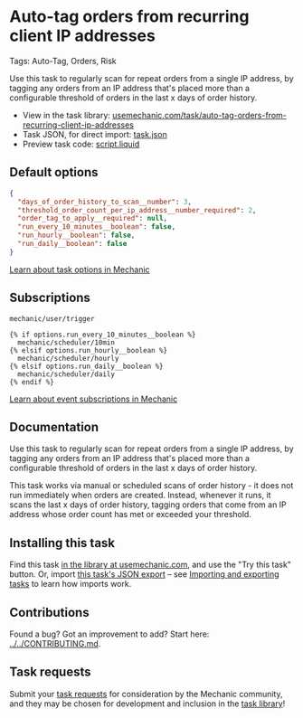 # Auto-tag orders from recurring client IP addresses

Tags: Auto-Tag, Orders, Risk

Use this task to regularly scan for repeat orders from a single IP address, by tagging any orders from an IP address that's placed more than a configurable threshold of orders in the last x days of order history.

* View in the task library: [usemechanic.com/task/auto-tag-orders-from-recurring-client-ip-addresses](https://usemechanic.com/task/auto-tag-orders-from-recurring-client-ip-addresses)
* Task JSON, for direct import: [task.json](../../tasks/auto-tag-orders-from-recurring-client-ip-addresses.json)
* Preview task code: [script.liquid](./script.liquid)

## Default options

```json
{
  "days_of_order_history_to_scan__number": 3,
  "threshold_order_count_per_ip_address__number_required": 2,
  "order_tag_to_apply__required": null,
  "run_every_10_minutes__boolean": false,
  "run_hourly__boolean": false,
  "run_daily__boolean": false
}
```

[Learn about task options in Mechanic](https://docs.usemechanic.com/article/471-task-options)

## Subscriptions

```liquid
mechanic/user/trigger

{% if options.run_every_10_minutes__boolean %}
  mechanic/scheduler/10min
{% elsif options.run_hourly__boolean %}
  mechanic/scheduler/hourly
{% elsif options.run_daily__boolean %}
  mechanic/scheduler/daily
{% endif %}
```

[Learn about event subscriptions in Mechanic](https://docs.usemechanic.com/article/408-subscriptions)

## Documentation

Use this task to regularly scan for repeat orders from a single IP address, by tagging any orders from an IP address that's placed more than a configurable threshold of orders in the last x days of order history.

This task works via manual or scheduled scans of order history - it does not run immediately when orders are created. Instead, whenever it runs, it scans the last x days of order history, tagging orders that come from an IP address whose order count has met or exceeded your threshold.

## Installing this task

Find this task [in the library at usemechanic.com](https://usemechanic.com/task/auto-tag-orders-from-recurring-client-ip-addresses), and use the "Try this task" button. Or, import [this task's JSON export](../../tasks/auto-tag-orders-from-recurring-client-ip-addresses.json) – see [Importing and exporting tasks](https://docs.usemechanic.com/article/505-importing-and-exporting-tasks) to learn how imports work.

## Contributions

Found a bug? Got an improvement to add? Start here: [../../CONTRIBUTING.md](../../CONTRIBUTING.md).

## Task requests

Submit your [task requests](https://mechanic.canny.io/task-requests) for consideration by the Mechanic community, and they may be chosen for development and inclusion in the [task library](https://tasks.mechanic.dev/)!
